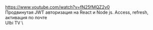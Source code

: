 https://www.youtube.com/watch?v=fN25fMQZ2v0 \
Продвинутая JWT авторизация на React и Node js. Access, refresh, активация по почте \
Ulbi TV \


